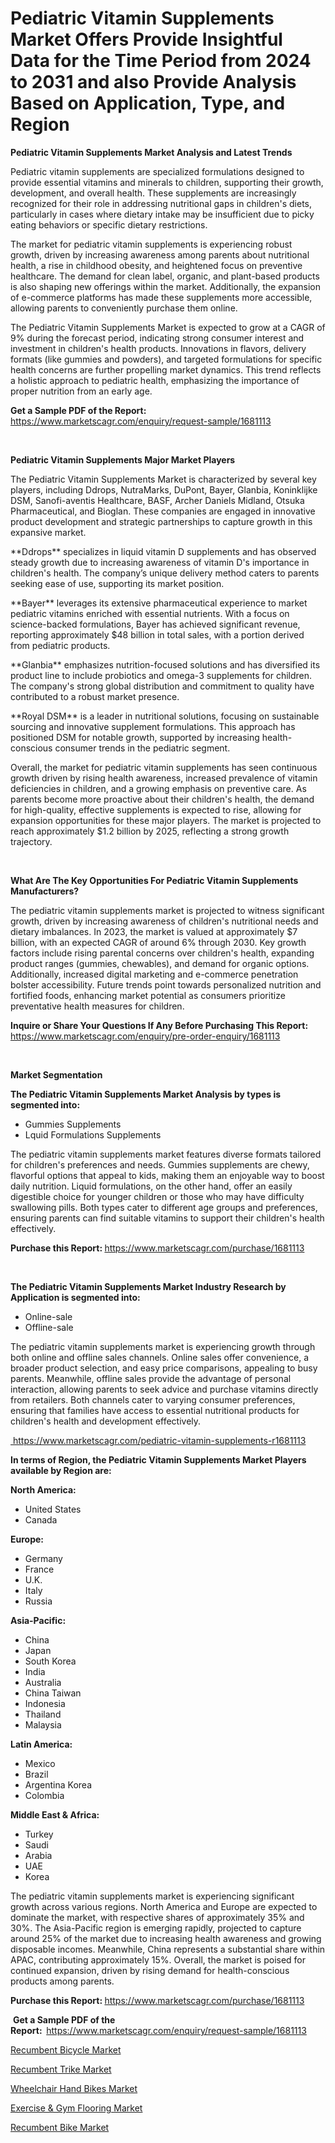 <p><h1>Pediatric Vitamin Supplements Market Offers Provide Insightful Data for the Time Period from 2024 to 2031 and also Provide Analysis Based on Application, Type, and Region</h1></p><p><strong>Pediatric Vitamin Supplements Market Analysis and Latest Trends</strong></p>
<p><p>Pediatric vitamin supplements are specialized formulations designed to provide essential vitamins and minerals to children, supporting their growth, development, and overall health. These supplements are increasingly recognized for their role in addressing nutritional gaps in children's diets, particularly in cases where dietary intake may be insufficient due to picky eating behaviors or specific dietary restrictions. </p><p>The market for pediatric vitamin supplements is experiencing robust growth, driven by increasing awareness among parents about nutritional health, a rise in childhood obesity, and heightened focus on preventive healthcare. The demand for clean label, organic, and plant-based products is also shaping new offerings within the market. Additionally, the expansion of e-commerce platforms has made these supplements more accessible, allowing parents to conveniently purchase them online.</p><p>The Pediatric Vitamin Supplements Market is expected to grow at a CAGR of 9% during the forecast period, indicating strong consumer interest and investment in children's health products. Innovations in flavors, delivery formats (like gummies and powders), and targeted formulations for specific health concerns are further propelling market dynamics. This trend reflects a holistic approach to pediatric health, emphasizing the importance of proper nutrition from an early age.</p></p>
<p><strong>Get a Sample PDF of the Report:&nbsp;</strong> <a href="https://www.marketscagr.com/enquiry/request-sample/1681113?utm_campaign=1743&utm_medium=2&utm_source=Github&utm_content=ia&utm_term=16122024&utm_id=pediatric-vitamin-supplements">https://www.marketscagr.com/enquiry/request-sample/1681113</a></p>
<p>&nbsp;</p>
<p><strong>Pediatric Vitamin Supplements Major Market Players</strong></p>
<p><p>The Pediatric Vitamin Supplements Market is characterized by several key players, including Ddrops, NutraMarks, DuPont, Bayer, Glanbia, Koninklijke DSM, Sanofi-aventis Healthcare, BASF, Archer Daniels Midland, Otsuka Pharmaceutical, and Bioglan. These companies are engaged in innovative product development and strategic partnerships to capture growth in this expansive market.</p><p>**Ddrops** specializes in liquid vitamin D supplements and has observed steady growth due to increasing awareness of vitamin D's importance in children's health. The company’s unique delivery method caters to parents seeking ease of use, supporting its market position.</p><p>**Bayer** leverages its extensive pharmaceutical experience to market pediatric vitamins enriched with essential nutrients. With a focus on science-backed formulations, Bayer has achieved significant revenue, reporting approximately $48 billion in total sales, with a portion derived from pediatric products.</p><p>**Glanbia** emphasizes nutrition-focused solutions and has diversified its product line to include probiotics and omega-3 supplements for children. The company's strong global distribution and commitment to quality have contributed to a robust market presence.</p><p>**Royal DSM** is a leader in nutritional solutions, focusing on sustainable sourcing and innovative supplement formulations. This approach has positioned DSM for notable growth, supported by increasing health-conscious consumer trends in the pediatric segment.</p><p>Overall, the market for pediatric vitamin supplements has seen continuous growth driven by rising health awareness, increased prevalence of vitamin deficiencies in children, and a growing emphasis on preventive care. As parents become more proactive about their children's health, the demand for high-quality, effective supplements is expected to rise, allowing for expansion opportunities for these major players. The market is projected to reach approximately $1.2 billion by 2025, reflecting a strong growth trajectory.</p></p>
<p>&nbsp;</p>
<p><strong>What Are The Key Opportunities For Pediatric Vitamin Supplements Manufacturers?</strong></p>
<p><p>The pediatric vitamin supplements market is projected to witness significant growth, driven by increasing awareness of children's nutritional needs and dietary imbalances. In 2023, the market is valued at approximately $7 billion, with an expected CAGR of around 6% through 2030. Key growth factors include rising parental concerns over children's health, expanding product ranges (gummies, chewables), and demand for organic options. Additionally, increased digital marketing and e-commerce penetration bolster accessibility. Future trends point towards personalized nutrition and fortified foods, enhancing market potential as consumers prioritize preventative health measures for children.</p></p>
<p><strong>Inquire or Share Your Questions If Any Before Purchasing This Report:</strong> <a href="https://www.marketscagr.com/enquiry/pre-order-enquiry/1681113?utm_campaign=1743&utm_medium=2&utm_source=Github&utm_content=ia&utm_term=16122024&utm_id=pediatric-vitamin-supplements">https://www.marketscagr.com/enquiry/pre-order-enquiry/1681113</a></p>
<p>&nbsp;</p>
<p><strong>Market Segmentation</strong></p>
<p><strong>The Pediatric Vitamin Supplements Market Analysis by types is segmented into:</strong></p>
<p><ul><li>Gummies Supplements</li><li>Lquid Formulations Supplements</li></ul></p>
<p><p>The pediatric vitamin supplements market features diverse formats tailored for children's preferences and needs. Gummies supplements are chewy, flavorful options that appeal to kids, making them an enjoyable way to boost daily nutrition. Liquid formulations, on the other hand, offer an easily digestible choice for younger children or those who may have difficulty swallowing pills. Both types cater to different age groups and preferences, ensuring parents can find suitable vitamins to support their children's health effectively.</p></p>
<p><strong>Purchase this Report:&nbsp;</strong><a href="https://www.marketscagr.com/purchase/1681113?utm_campaign=1743&utm_medium=2&utm_source=Github&utm_content=ia&utm_term=16122024&utm_id=pediatric-vitamin-supplements">https://www.marketscagr.com/purchase/1681113</a></p>
<p>&nbsp;</p>
<p><strong>The Pediatric Vitamin Supplements Market Industry Research by Application is segmented into:</strong></p>
<p><ul><li>Online-sale</li><li>Offline-sale</li></ul></p>
<p><p>The pediatric vitamin supplements market is experiencing growth through both online and offline sales channels. Online sales offer convenience, a broader product selection, and easy price comparisons, appealing to busy parents. Meanwhile, offline sales provide the advantage of personal interaction, allowing parents to seek advice and purchase vitamins directly from retailers. Both channels cater to varying consumer preferences, ensuring that families have access to essential nutritional products for children's health and development effectively.</p></p>
<p><a href="https://www.marketscagr.com/pediatric-vitamin-supplements-r1681113?utm_campaign=1743&utm_medium=2&utm_source=Github&utm_content=ia&utm_term=16122024&utm_id=pediatric-vitamin-supplements">&nbsp;https://www.marketscagr.com/pediatric-vitamin-supplements-r1681113</a></p>
<p><strong>In terms of Region, the Pediatric Vitamin Supplements Market Players available by Region are:</strong></p>
<p>
    <p> <strong> North America: </strong>
        <ul>
            <li>United States</li>
            <li>Canada</li>
        </ul>
        </p> 
    <p> <strong> Europe: </strong>
        <ul>
            <li>Germany</li>
            <li>France</li>
            <li>U.K.</li>
            <li>Italy</li>
            <li>Russia</li>
        </ul>
        </p> 
    <p> <strong> Asia-Pacific: </strong>
        <ul>
            <li>China</li>
            <li>Japan</li>
            <li>South Korea</li>
            <li>India</li>
            <li>Australia</li>
            <li>China Taiwan</li>
            <li>Indonesia</li>
            <li>Thailand</li>
            <li>Malaysia</li>
        </ul>
        </p> 
    <p> <strong> Latin America: </strong>
        <ul>
            <li>Mexico</li>
            <li>Brazil</li>
            <li>Argentina Korea</li>
            <li>Colombia</li>
        </ul>
        </p> 
    <p> <strong> Middle East & Africa: </strong>
        <ul>
            <li>Turkey</li>
            <li>Saudi</li>
            <li>Arabia</li>
            <li>UAE</li>
            <li>Korea</li>
        </ul>
    </p>
    </p>
<p><p>The pediatric vitamin supplements market is experiencing significant growth across various regions. North America and Europe are expected to dominate the market, with respective shares of approximately 35% and 30%. The Asia-Pacific region is emerging rapidly, projected to capture around 25% of the market due to increasing health awareness and growing disposable incomes. Meanwhile, China represents a substantial share within APAC, contributing approximately 15%. Overall, the market is poised for continued expansion, driven by rising demand for health-conscious products among parents.</p></p>
<p><strong>Purchase this Report: </strong><a href="https://www.marketscagr.com/purchase/1681113?utm_campaign=1743&utm_medium=2&utm_source=Github&utm_content=ia&utm_term=16122024&utm_id=pediatric-vitamin-supplements">https://www.marketscagr.com/purchase/1681113</a></p>
<p>&nbsp;<strong>Get a Sample PDF of the Report:&nbsp;&nbsp;</strong><a href="https://www.marketscagr.com/enquiry/request-sample/1681113?utm_campaign=1743&utm_medium=2&utm_source=Github&utm_content=ia&utm_term=16122024&utm_id=pediatric-vitamin-supplements">https://www.marketscagr.com/enquiry/request-sample/1681113</a></p>
<p><strong></strong></p>
<p><p><a href="https://www.linkedin.com/pulse/market-outlook-recumbent-bicycle-industry-from-2024-2031-adate?utm_campaign=1743&utm_medium=2&utm_source=Github&utm_content=ia&utm_term=16122024&utm_id=pediatric-vitamin-supplements">Recumbent Bicycle Market</a></p><p><a href="https://www.linkedin.com/pulse/decoding-recumbent-trike-market-signals-growth-algorithms-2024-2031-xiime?utm_campaign=1743&utm_medium=2&utm_source=Github&utm_content=ia&utm_term=16122024&utm_id=pediatric-vitamin-supplements">Recumbent Trike Market</a></p><p><a href="https://www.linkedin.com/pulse/wheelchair-hand-bikes-market-expansion-from-2024-2031-growth-nopge?utm_campaign=1743&utm_medium=2&utm_source=Github&utm_content=ia&utm_term=16122024&utm_id=pediatric-vitamin-supplements">Wheelchair Hand Bikes Market</a></p><p><a href="https://www.linkedin.com/pulse/exercise-gym-flooring-market-growth-projections-2024-2031-kxdwe?utm_campaign=1743&utm_medium=2&utm_source=Github&utm_content=ia&utm_term=16122024&utm_id=pediatric-vitamin-supplements">Exercise & Gym Flooring Market</a></p><p><a href="https://www.linkedin.com/pulse/recumbent-bike-market-drivers-competitive-strategy-insights-peewe?utm_campaign=1743&utm_medium=2&utm_source=Github&utm_content=ia&utm_term=16122024&utm_id=pediatric-vitamin-supplements">Recumbent Bike Market</a></p></p>